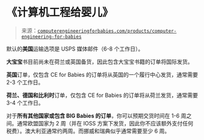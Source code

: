 <!--yml

分类：未分类

日期：2024-05-27 14:51:18

-->

# 《计算机工程给婴儿》

> 来源：[`computerengineeringforbabies.com/products/computer-engineering-for-babies`](https://computerengineeringforbabies.com/products/computer-engineering-for-babies)

默认的**美国**运输选项是 USPS 媒体邮件（6-8 个工作日）。

**大宝宝**书目前尚未在荷兰或英国备货，因此包含大宝宝书籍的订单将国际发货。

**英国**订单，仅包含 CE for Babies 的订单将从英国的一个履行中心发货，通常需要 2-3 个工作日。

**荷兰、德国和比利时**订单，仅包含 CE for Babies 的订单将从荷兰发货，通常需要 3-4 个工作日。

对于**所有其他国家或包含 BIG Babies 的订单**，你可以预期交货时间在 1-6 周之间。通常欧盟国家为 2 周（并在 IOSS 方案下发货，因此你不应该额外支付任何税费）。澳大利亚通常约两周。而挪威和瑞典似乎通常需要至少 6 周。
